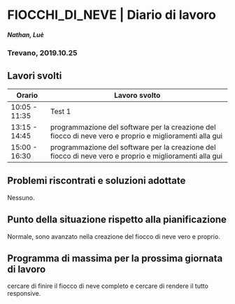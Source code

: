 

# FIOCCHI_DI_NEVE | Diario di lavoro
##### Nathan, Luè
### Trevano, 2019.10.25

## Lavori svolti


|Orario        |Lavoro svolto                 |
|--------------|------------------------------|
|10:05 - 11:35 |Test 1|
|13:15 - 14:45 |programmazione del software per la creazione del fiocco di neve vero e proprio e miglioramenti alla gui|
|15:00 - 16:30 |programmazione del software per la creazione del fiocco di neve vero e proprio e miglioramenti alla gui||

##  Problemi riscontrati e soluzioni adottate
Nessuno.
##  Punto della situazione rispetto alla pianificazione
Normale, sono avanzato nella creazione del fiocco di neve vero e proprio.
## Programma di massima per la prossima giornata di lavoro
cercare di finire il fiocco di neve completo e cercare di rendere il tutto responsive.